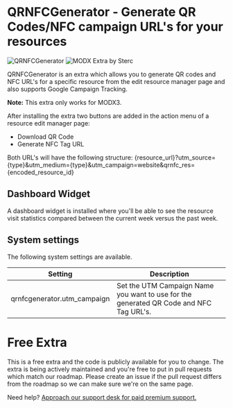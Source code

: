 # QRNFCGenerator - Generate QR Codes/NFC campaign URL's for your resources #
![QRNFCGenerator](https://img.shields.io/badge/version-1.0.0-brightgreen.svg) ![MODX Extra by Sterc](https://img.shields.io/badge/extra%20by-sterc-ff69b4.svg)  

QRNFCGenerator is an extra which allows you to generate QR codes and NFC URL's for a specific resource from the edit resource manager page and also supports Google Campaign Tracking.

**Note:** This extra only works for MODX3.

After installing the extra two buttons are added in the action menu of a resource edit manager page:
- Download QR Code
- Generate NFC Tag URL

Both URL's will have the following structure:
{resource_url}?utm_source={type}&utm_medium={type}&utm_campaign=website&qrnfc_res={encoded_resource_id}

## Dashboard Widget ##
A dashboard widget is installed where you'll be able to see the resource visit statistics compared between the current week versus the past week.

## System settings ##

The following system settings are available.

| Setting                      | Description                                                                                                                                                                                                                            |
|------------------------------|----------------------------------------------------------------------------------------------------------------------------------------------------------------------------------------------------------------------------------------|
| qrnfcgenerator.utm_campaign  | Set the UTM Campaign Name you want to use for the generated QR Code and NFC Tag URL's.                                                                                                                                                 |

# Free Extra
This is a free extra and the code is publicly available for you to change. The extra is being actively maintained and you're free to put in pull requests which match our roadmap. Please create an issue if the pull request differs from the roadmap so we can make sure we're on the same page.

Need help? [Approach our support desk for paid premium support.](mailto:service@sterc.com)

